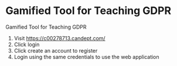 # Gamified Tool for Teaching GDPR 
Gamified Tool for Teaching GDPR
1. Visit https://c00278713.candept.com/ 
2. Click login 
3. Click create an account to register 
4. Login using the same credentials to use the web application
